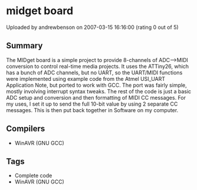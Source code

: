 # midget board

Uploaded by andrewbenson on 2007-03-15 16:16:00 (rating 0 out of 5)

## Summary

The MIDget board is a simple project to provide 8-channels of ADC-->MIDI conversion to control real-time media projects. It uses the ATTiny26, which has a bunch of ADC channels, but no UART, so the UART/MIDI functions were implemented using example code from the Atmel USI\_UART Application Note, but ported to work with GCC. The port was fairly simple, mostly involving interrupt syntax tweaks. The rest of the code is just a basic ADC setup and conversion and then formatting of MIDI CC messages. For my uses, I set it up to send the full 10-bit value by using 2 separate CC messages. This is then put back together in Software on my computer.

## Compilers

- WinAVR (GNU GCC)

## Tags

- Complete code
- WinAVR (GNU GCC)

